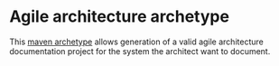 # Agile architecture archetype

This [maven archetype](https://maven.apache.org/guides/introduction/introduction-to-archetypes.html) allows generation of a valid agile architecture documentation project 
for the system the architect want to document.